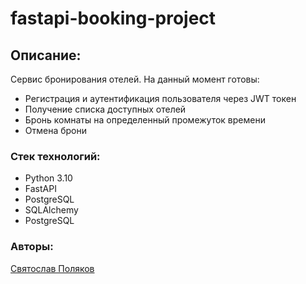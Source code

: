 # fastapi-booking-project
## Описание:

Сервис бронирования отелей. На данный момент готовы: 

* Регистрация и аутентификация пользователя через JWT токен
* Получение списка доступных отелей
* Бронь комнаты на определенный промежуток времени
* Отмена брони 


### Стек технологий:
* Python 3.10
* FastAPI
* PostgreSQL
* SQLAlchemy
* PostgreSQL

### Авторы:
[Святослав Поляков](https://github.com/svtplv)
